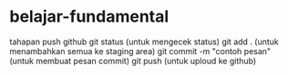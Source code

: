 # belajar-fundamental
tahapan push github
git status (untuk mengecek status)
git add . (untuk menambahkan semua ke staging area)
git commit -m "contoh pesan" (untuk membuat pesan commit)
git push (untuk uploud ke github)